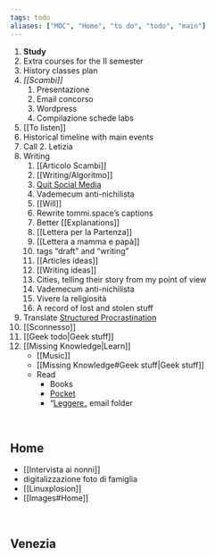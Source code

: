 ```yaml
---
tags: todo
aliases: ["MOC", "Home", "to do", "todo", "main"]
---
```

1. **Study**
1. Extra courses for the II semester
1. History classes plan
1. *[[Scambi]]*
	1. Presentazione
	1. Email concorso
	2. Wordpress
	3. Compilazione schede labs
1. [[To listen]]
1. Historical timeline with main events
1. Call
	2. Letizia
2. Writing
	1. [[Articolo Scambi]]
	1. [[Writing/Algoritmo]]
	2. [Quit Social Media](file:///Users/xplosionmind/quitsocialmedia.club/)
	3. Vademecum anti-nichilista
	4. [[Will]]
	5. Rewrite tommi.space’s captions
	6. Better [[Explanations]]
	7. [[Lettera per la Partenza]]
	8. [[Lettera a mamma e papà]]
	9. tags “draft” and “writing”
	10. [[Articles ideas]]
	11. [[Writing ideas]]
	12. Cities, telling their story from my point of view
	13. Vademecum anti-nichilista
	14. Vivere la religiosità
	15. A record of lost and stolen stuff
3. Translate [Structured Procrastination](https://structuredprocrastination.com "Structured Procrastination")
4. [[Sconnesso]]
5. [[Geek todo|Geek stuff]]
6. [[Missing Knowledge|Learn]]
	- [[Music]]
	- [[Missing Knowledge#Geek stuff|Geek stuff]]
	- Read
		- Books
		- [Pocket](https://app.getpocket.com "Pocket")
		- “[Leggere](https://beta.protonmail.com "ProtonMail web app")„ email folder

<br>

## Home

- [[Intervista ai nonni]]
- digitalizzazione foto di famiglia
- [[Linuxplosion]]
- [[Images#Home]]

<br>

## Venezia

